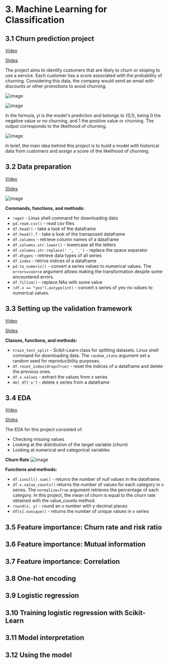 # 3. Machine Learning for Classification
## 3.1 Churn prediction project
[Video](https://www.youtube.com/watch?v=0Zw04wdeTQo&list=PL3MmuxUbc_hIhxl5Ji8t4O6lPAOpHaCLR)

[Slides](https://www.slideshare.net/AlexeyGrigorev/ml-zoomcamp-3-machine-learning-for-classification)

The project aims to identify customers that are likely to churn or stoping to use a service. Each
customer has a score associated with the probability of churning. Considering this data, the
company would send an email with discounts or other promotions to avoid churning. 

![image](https://user-images.githubusercontent.com/54148951/215039805-3682b6ab-02a0-40a4-a593-34e1a2cfae8a.png)


![image](https://user-images.githubusercontent.com/54148951/213963054-b7a5d296-1c0f-46db-bb94-cd565add39a4.png)

In the formula, yi is the model's prediction and belongs to {0,1}, being 0 the negative value or no churning, and 1 the positive value or churning. The output corresponds to the likelihood of
churning. 

![image](https://user-images.githubusercontent.com/54148951/213963219-1a596a25-4625-4443-bb25-a6203d9494e0.png)


In brief, the main idea behind this project is to build a model with historical data from customers and assign a score of the likelihood of churning. 


## 3.2 Data preparation
[Video](https://www.youtube.com/watch?v=VSGGU9gYvdg&list=PL3MmuxUbc_hIhxl5Ji8t4O6lPAOpHaCLR)

[Slides](https://www.slideshare.net/AlexeyGrigorev/ml-zoomcamp-3-machine-learning-for-classification)

![image](https://user-images.githubusercontent.com/54148951/215046260-6b119e7b-f79f-4916-a570-831613db0a35.png)


**Commands, functions, and methods:** 

* `!wget` - Linux shell command for downloading data 
* `pd.read.csv()` - read csv files 
* `df.head()` - take a look of the dataframe 
* `df.head().T` - take a look of the transposed dataframe 
* `df.columns` - retrieve column names of a dataframe 
* `df.columns.str.lower()` - lowercase all the letters 
* `df.columns.str.replace(' ', '_')` - replace the space separator 
* `df.dtypes` - retrieve data types of all series 
* `df.index` - retrive indices of a dataframe
* `pd.to_numeric()` - convert a series values to numerical values. The `errors=coerce` argument allows making the transformation despite some encountered errors. 
* `df.fillna()` - replace NAs with some value 
* `(df.x == "yes").astype(int)` - convert x series of yes-no values to numerical values. 

## 3.3 Setting up the validation framework
[Video](https://www.youtube.com/watch?v=VSGGU9gYvdg&list=PL3MmuxUbc_hIhxl5Ji8t4O6lPAOpHaCLR)

[Slides](https://www.slideshare.net/AlexeyGrigorev/ml-zoomcamp-3-machine-learning-for-classification)

**Classes, functions, and methods:** 

* `train_test_split` - Scikit-Learn class for splitting datasets. Linux shell command for downloading data. The `random_state` argument set a random seed for reproducibility purposes.  
* `df.reset_index(drop=True)` - reset the indices of a dataframe and delete the previous ones. 
* `df.x.values` - extract the values from x series
* `del df['x']` - delete x series from a dataframe 

## 3.4 EDA
[Video](https://www.youtube.com/watch?v=BNF1wjBwTQA&list=PL3MmuxUbc_hIhxl5Ji8t4O6lPAOpHaCLR)

[Slides](https://www.slideshare.net/AlexeyGrigorev/ml-zoomcamp-3-machine-learning-for-classification)

The EDA for this project consisted of: 
* Checking missing values 
* Looking at the distribution of the target variable (churn)
* Looking at numerical and categorical variables 

**Churn Rate**
![image](https://user-images.githubusercontent.com/54148951/215251578-0776db71-2248-413a-8e9e-e2537e3786b8.png)


**Functions and methods:** 

* `df.isnull().sum()` - retunrs the number of null values in the dataframe.  
* `df.x.value_counts()` returns the number of values for each category in x series. The `normalize=True` argument retrieves the percentage of each category. In this project, the mean of churn is equal to the churn rate obtained with the value_counts method. 
* `round(x, y)` - round an x number with y decimal places
* `df[x].nunique()` - returns the number of unique values in x series 

## 3.5 Feature importance: Churn rate and risk ratio
## 3.6 Feature importance: Mutual information
## 3.7 Feature importance: Correlation
## 3.8 One-hot encoding
## 3.9 Logistic regression 
## 3.10 Training logistic regression with Scikit-Learn
## 3.11 Model interpretation
## 3.12 Using the model
